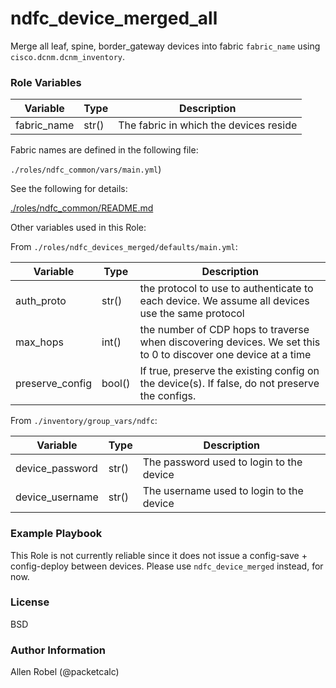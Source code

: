 # ndfc_device_merged_all

Merge all leaf, spine, border_gateway devices into fabric ``fabric_name`` using ``cisco.dcnm.dcnm_inventory``.

### Role Variables

Variable        | Type  | Description
----------------|-------|----------------------------------------
fabric_name     | str() | The fabric in which the devices reside

Fabric names are defined in the following file:

``./roles/ndfc_common/vars/main.yml``)

See the following for details:

[./roles/ndfc_common/README.md](https://github.com/allenrobel/ndfc-roles/tree/master/roles/ndfc_common/README.md)

Other variables used in this Role:

From ``./roles/ndfc_devices_merged/defaults/main.yml``:

Variable        | Type   | Description
----------------|--------|------------
auth_proto      | str()  | the protocol to use to authenticate to each device.  We assume all devices use the same protocol
max_hops        | int()  | the number of CDP hops to traverse when discovering devices. We set this to 0 to discover one device at a time
preserve_config | bool() | If true, preserve the existing config on the device(s).  If false, do not preserve the configs.

From ``./inventory/group_vars/ndfc``:

Variable              | Type    | Description
----------------------|---------|------------
device_password       | str()   | The password used to login to the device
device_username       | str()   | The username used to login to the device

### Example Playbook

This Role is not currently reliable since it does not issue a config-save + config-deploy between devices.  Please use ``ndfc_device_merged`` instead, for now.

### License

BSD

### Author Information

Allen Robel (@packetcalc)
